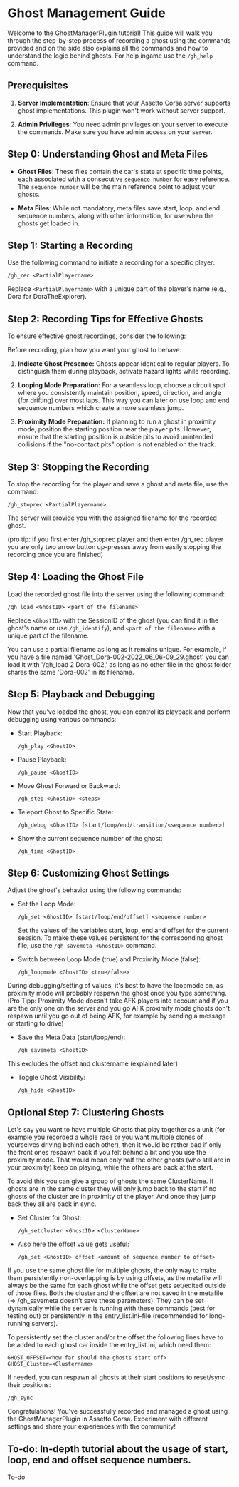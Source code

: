 # Ghost Management Guide

Welcome to the GhostManagerPlugin tutorial! This guide will walk you through the step-by-step process of recording a ghost using the commands provided and on the side also explains all the commands and how to understand the logic behind ghosts.
For help ingame use the `/gh_help` command.

## Prerequisites

1. **Server Implementation**: Ensure that your Assetto Corsa server supports ghost implementations. This plugin won't work without server support.

2. **Admin Privileges**: You need admin privileges on your server to execute the commands. Make sure you have admin access on your server.

## Step 0: Understanding Ghost and Meta Files

- **Ghost Files**: These files contain the car's state at specific time points, each associated with a consecutive `sequence number` for easy reference. The `sequence number` will be the main reference point to adjust your ghosts.

- **Meta Files**: While not mandatory, meta files save start, loop, and end sequence numbers, along with other information, for use when the ghosts get loaded in.

## Step 1: Starting a Recording

Use the following command to initiate a recording for a specific player:

```
/gh_rec <PartialPlayername>
```

Replace `<PartialPlayername>` with a unique part of the player's name (e.g., Dora for DoraTheExplorer).

## Step 2: Recording Tips for Effective Ghosts

To ensure effective ghost recordings, consider the following:

Before recording, plan how you want your ghost to behave.

1. **Indicate Ghost Presence:** Ghosts appear identical to regular players. To distinguish them during playback, activate hazard lights while recording.

2. **Looping Mode Preparation:** For a seamless loop, choose a circuit spot where you consistently maintain position, speed, direction, and angle (for drifting) over most laps. This way you can later on use loop and end sequence numbers which create a more seamless jump.

3. **Proximity Mode Preparation:** If planning to run a ghost in proximity mode, position the starting position near the player pits. However, ensure that the starting position is outside pits to avoid unintended collisions if the "no-contact pits" option is not enabled on the track.

## Step 3: Stopping the Recording

To stop the recording for the player and save a ghost and meta file, use the command:

```
/gh_stoprec <PartialPlayername>
```

The server will provide you with the assigned filename for the recorded ghost.

(pro tip: if you first enter /gh_stoprec player and then enter /gh_rec player you are only two arrow button up-presses away from easily stopping the recording once you are finished)

## Step 4: Loading the Ghost File

Load the recorded ghost file into the server using the following command:

```
/gh_load <GhostID> <part of the filename>
```

Replace `<GhostID>` with the SessionID of the ghost (you can find it in the ghost's name or use `/gh_identify`), and `<part of the filename>` with a unique part of the filename.

You can use a partial filename as long as it remains unique. For example, if you have a file named 'Ghost_Dora-002-2022_06_06-09_29.ghost' you can load it with '/gh_load 2 Dora-002,' as long as no other file in the ghost folder shares the same 'Dora-002' in its filename.

## Step 5: Playback and Debugging

Now that you've loaded the ghost, you can control its playback and perform debugging using various commands:

- Start Playback:
  ```
  /gh_play <GhostID>
  ```

- Pause Playback:
  ```
  /gh_pause <GhostID>
  ```

- Move Ghost Forward or Backward:
  ```
  /gh_step <GhostID> <steps>
  ```

- Teleport Ghost to Specific State:
  ```
  /gh_debug <GhostID> [start/loop/end/transition/<sequence number>]
  ```

- Show the current sequence number of the ghost:
  ```
  /gh_time <GhostID>
  ```

## Step 6: Customizing Ghost Settings

Adjust the ghost's behavior using the following commands:

- Set the Loop Mode:
  ```
  /gh_set <GhostID> [start/loop/end/offset] <sequence number>
  ```
  Set the values of the variables start, loop, end and offset for the current session. To make these values persistent for the corresponding ghost file, use the `/gh_savemeta <GhostID>` command.

- Switch between Loop Mode (true) and Proximity Mode (false):
  ```
  /gh_loopmode <GhostID> <true/false>
  ```

During debugging/setting of values, it's best to have the loopmode on, as proximity mode will probably respawn the ghost once you type something.
(Pro Tipp: Proximity Mode doesn't take AFK players into account and if you are the only one on the server and you go AFK proximity mode ghosts don't respawn until you go out of being AFK, for example by sending a message or starting to drive)

- Save the Meta Data (start/loop/end):
  ```
  /gh_savemeta <GhostID>
  ```
This excludes the offset and clustername (explained later)

- Toggle Ghost Visibility:
  ```
  /gh_hide <GhostID>
  ```

## Optional Step 7: Clustering Ghosts

Let's say you want to have multiple Ghosts that play together as a unit (for example you recorded a whole race or you want multiple clones of yourselves driving behind each other), then it would be rather bad if only the front ones respawn back if you felt behind a bit and you use the proximity mode. 
That would mean only half the other ghosts (who still are in your proximity) keep on playing, while the others are back at the start. 

To avoid this you can give a group of ghosts the same ClusterName. If ghosts are in the same cluster they will only jump back to the start if no ghosts of the cluster are in proximity of the player. And once they jump back they all are back in sync.

- Set Cluster for Ghost:
  ```
  /gh_setcluster <GhostID> <ClusterName>
  ```

- Also here the offset value gets useful:
  ```
  /gh_set <GhostID> offset <amount of sequence number to offset>
  ```

If you use the same ghost file for multiple ghosts, the only way to make them persistently non-overlapping is by using offsets, as the metafile will always be the same for each ghost while the offset gets set/edited outside of those files.
Both the cluster and the offset are not saved in the metafile (=> /gh_savemeta doesn't save these parameters).
They can be set dynamically while the server is running with these commands (best for testing out) or persistently in the entry_list.ini-file (recommended for long-running servers).

To persistently set the cluster and/or the offset the following lines have to be added to each ghost car inside the entry_list.ini, which need them:
  ```
  GHOST_OFFSET=<how far should the ghosts start off>
  GHOST_Cluster=<Clustername>
  ```

If needed, you can respawn all ghosts at their start positions to reset/sync their positions:

  ```
  /gh_sync
  ```

Congratulations! You've successfully recorded and managed a ghost using the GhostManagerPlugin in Assetto Corsa. Experiment with different settings and share your experiences with the community!


## To-do: In-depth tutorial about the usage of start, loop, end and offset sequence numbers.

To-do
